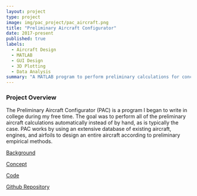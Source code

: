 ```yaml
---
layout: project
type: project
image: img/pac_project/pac_aircraft.png
title: "Preliminary Aircraft Configurator"
date: 2017-present
published: true
labels:
  - Aircraft Design
  - MATLAB
  - GUI Design
  - 3D Plotting
  - Data Analysis
summary: "A MATLAB program to perform preliminary calculations for conceptual designs."
---
```


<h3>Project Overview</h3>

The Preliminary Aircraft Configurator (PAC) is a program I began to write in college during my free time. The goal was to perform all of the preliminary aircraft calculations automatically instead of by hand, as is typically the case. PAC works by using an extensive database of existing aircraft, engines, and airfoils to design an entire aircraft according to preliminary empirical methods.

<a href="pac_background.html">Background</a>

<a href="pac_concept.html">Concept</a>

<a href="pac_code.html">Code</a>

<a href="https://github.com/markdmillerjr/PAC-Project" class="btn btn-outline-dark">Github Repository</a>